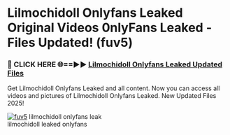 # Lilmochidoll Onlyfans Leaked Original Videos 0nlyFans Leaked - Files Updated! (fuv5)

<h3>🔴 CLICK HERE 🌐==►► <a href="https://tinyurl.com/2jnfzry5" rel="nofollow">Lilmochidoll Onlyfans Leaked Updated Files</a></h3>

Get Lilmochidoll Onlyfans Leaked and all content. Now you can access all videos and pictures of Lilmochidoll Onlyfans Leaked. New Updated Files 2025!

[![fuv5](https://i.imgur.com/GyGTBgg.gif)](https://tinyurl.com/2jnfzry5)
lilmochidoll onlyfans leak<br>
lilmochidoll leaked onlyfans